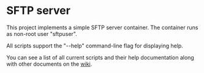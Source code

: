 # SFTP server

This project implements a simple SFTP server container. The container runs
as non-root user "sftpuser".

All scripts support the "--help" command-line flag for displaying help.

You can see a list of all current scripts and their help documentation along
with other documents on the [wiki](https://github.com/NCAR/sftp-server/wiki).



